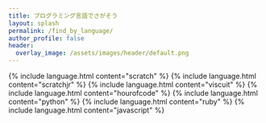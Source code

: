 ```yaml
---
title: プログラミング言語でさがそう
layout: splash
permalink: /find_by_language/
author_profile: false
header:
  overlay_image: /assets/images/header/default.png
---
```


<div id="languates">
{% include language.html content="scratch" %}
{% include language.html content="scratchjr" %}
{% include language.html content="viscuit" %}
{% include language.html content="hourofcode" %}
{% include language.html content="python" %}
{% include language.html content="ruby" %}
{% include language.html content="javascript" %}
</div>